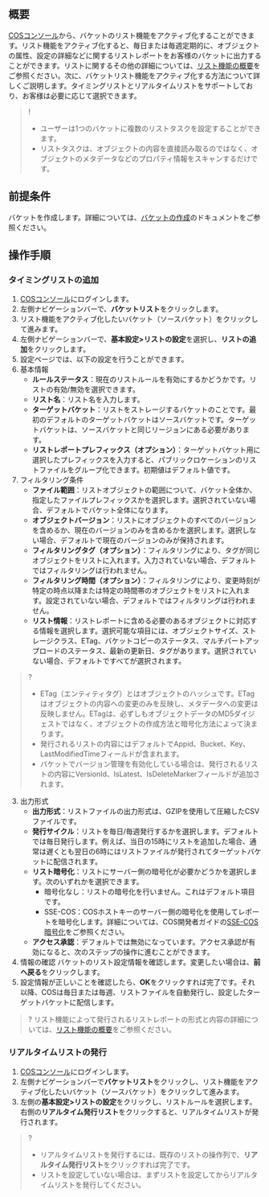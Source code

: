 ## 概要

[COSコンソール](https://console.cloud.tencent.com/cos5)から、バケットのリスト機能をアクティブ化することができます。リスト機能をアクティブ化すると、毎日または毎週定期的に、オブジェクトの属性、設定の詳細などに関するリストレポートをお客様のバケットに出力することができます。リストに関するその他の詳細については、[リスト機能の概要](https://intl.cloud.tencent.com/document/product/436/30622)をご参照ください。次に、バケットリスト機能をアクティブ化する方法について詳しくご説明します。タイミングリストとリアルタイムリストをサポートしており、お客様は必要に応じて選択できます。

>!
>- ユーザーは1つのバケットに複数のリストタスクを設定することができます。
> - リストタスクは、オブジェクトの内容を直接読み取るのではなく、オブジェクトのメタデータなどのプロパティ情報をスキャンするだけです。
> 

##  前提条件

バケットを作成します。詳細については、[バケットの作成](https://intl.cloud.tencent.com/document/product/436/13309)のドキュメントをご参照ください。

## 操作手順

### タイミングリストの追加

1. [COSコンソール](https://console.cloud.tencent.com/cos5)にログインします。
2. 左側ナビゲーションバーで、**バケットリスト**をクリックします。
3. リスト機能をアクティブ化したいバケット（ソースバケット）をクリックして進みます。
4. 左側ナビゲーションバーで、**基本設定>リストの設定**を選択し、**リストの追加**をクリックします。
5. 設定ページでは、以下の設定を行うことができます。
 1. 基本情報
    - **ルールステータス**：現在のリストルールを有効にするかどうかです。リストの有効/無効を選択できます。
    - **リスト名**：リスト名を入力します。
    - **ターゲットバケット**：リストをストレージするバケットのことです。最初のデフォルトのターゲットバケットはソースバケットです。ターゲットバケットは、ソースバケットと同じリージョンにある必要があります。
    - **リストレポートプレフィックス（オプション）**：ターゲットバケット用に選択したプレフィックスを入力すると、パブリックロケーションのリストファイルをグループ化できます。初期値はデフォルト値です。
 2. フィルタリング条件
    - **ファイル範囲**：リストオブジェクトの範囲について、バケット全体か、指定したファイルプレフィックスかを選択します。選択されていない場合、デフォルトでバケット全体になります。
	- **オブジェクトバージョン**：リストにオブジェクトのすべてのバージョンを含めるか、現在のバージョンのみを含めるかを選択します。選択しない場合、デフォルトで現在のバージョンのみが保持されます。
	- **フィルタリングタグ（オプション）**：フィルタリングにより、タグが同じオブジェクトをリストに入れます。入力されていない場合、デフォルトではフィルタリングは行われません。
	- **フィルタリング時間（オプション）**：フィルタリングにより、変更時刻が特定の時点以降または特定の時間帯のオブジェクトをリストに入れます。設定されていない場合、デフォルトではフィルタリングは行われません。
	- **リスト情報**：リストレポートに含める必要のあるオブジェクトに対応する情報を選択します。選択可能な項目には、オブジェクトサイズ、ストレージクラス、ETag、バケットコピーのステータス、マルチパートアップロードのステータス、最新の更新日、タグがあります。選択されていない場合、デフォルトですべてが選択されます。
>?
>- ETag（エンティティタグ）とはオブジェクトのハッシュです。ETag はオブジェクトの内容への変更のみを反映し、メタデータへの変更は反映しません。ETagは、必ずしもオブジェクトデータのMD5ダイジェストではなく、オブジェクトの作成方法と暗号化方法によって決まります。
>- 発行されるリストの内容にはデフォルトでAppid、Bucket、Key、LastModifiedTimeフィールドが含まれます。
>- バケットでバージョン管理を有効化している場合は、発行されるリストの内容にVersionId、IsLatest、IsDeleteMarkerフィールドが追加されます。
>
 3. 出力形式
	- **出力形式**：リストファイルの出力形式は、GZIPを使用して圧縮したCSVファイルです。
	- **発行サイクル**：リストを毎日/毎週発行するかを選択します。デフォルトでは毎日発行します。例えば、当日の15時にリストを追加した場合、通常は遅くとも翌日の6時にはリストファイルが発行されてターゲットバケットに配信されます。
	- **リスト暗号化**：リストにサーバー側の暗号化が必要かどうかを選択します。次のいずれかを選択できます。
		 - 暗号化なし：リストの暗号化を行いません。これはデフォルト項目です。
		 - SSE-COS：COSホストキーのサーバー側の暗号化を使用してレポートを暗号化します。詳細については、COS開発者ガイドの[SSE-COS暗号化](https://intl.cloud.tencent.com/document/product/436/18145)をご参照ください。
	- **アクセス承認**：デフォルトでは無効になっています。アクセス承認が有効になると、次のステップの操作に進むことができます。
 4. 情報の確認
バケットのリスト設定情報を確認します。変更したい場合は、**前へ戻る**をクリックします。
6. 設定情報が正しいことを確認したら、**OK**をクリックすれば完了です。それ以降、COSは毎日または毎週、リストファイルを自動発行し、設定したターゲットバケットに配信します。
>? リスト機能によって発行されるリストレポートの形式と内容の詳細については、[リスト機能の概要](https://intl.cloud.tencent.com/document/product/436/30622)をご参照ください。
>

### リアルタイムリストの発行

1. [COSコンソール](https://console.cloud.tencent.com/cos5)にログインします。
2. 左側ナビゲーションバーで**バケットリスト**をクリックし、リスト機能をアクティブ化したいバケット（ソースバケット）をクリックして進みます。
3. 左側の**基本設定>リストの設定**をクリックし、リストルールを選択します。右側の**リアルタイム発行リスト**をクリックすると、リアルタイムリストが発行されます。
>? 
>- リアルタイムリストを発行するには、既存のリストの操作列で、**リアルタイム発行リスト**をクリックすれば完了です。
>- リストを設定していない場合は、まずリストを設定してからリアルタイムリストを発行してください。
>


